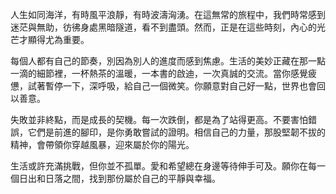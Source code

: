 人生如同海洋，有時風平浪靜，有時波濤洶湧。在這無常的旅程中，我們時常感到迷茫與無助，彷彿身處黑暗隧道，看不到盡頭。然而，正是在這些時刻，內心的光芒才顯得尤為重要。

每個人都有自己的節奏，別因為別人的進度而感到焦慮。生活的美妙正藏在那一點一滴的細節裡，一杯熱茶的溫暖，一本書的啟迪，一次真誠的交流。當你感覺疲憊，試著暫停一下，深呼吸，給自己一個微笑。你願意對自己好一點，世界也會回以善意。

失敗並非終點，而是成長的契機。每一次跌倒，都是為了站得更高。不要害怕錯誤，它們是前進的腳印，是你勇敢嘗試的證明。相信自己的力量，那股堅韌不拔的精神，會帶領你穿越風暴，迎來屬於你的陽光。

生活或許充滿挑戰，但你並不孤單。愛和希望總在身邊等待伸手可及。願你在每一個日出和日落之間，找到那份屬於自己的平靜與幸福。